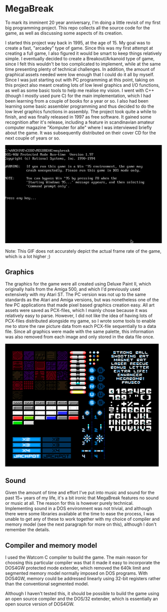 # MegaBreak

To mark its imminent 20 year anniversary, I'm doing a little revisit of my first big programming project. This repo collects all the source code for the game, as well as discussing some aspects of its creation.

I started this project way back in 1995, at the age of 15. My goal was to create a fast, "arcadey" type of game. Since this was my first attempt at creating a full game, I also figured it would be smart to keep things relatively simple. I eventually decided to create a Breakout/Arkanoid type of game, since I felt this wouldn't be too complicated to implement, while at the same time presenting plenty of technical challenges. In addition, the amount of graphical assets needed were low enough that I could do it all by myself. Since I was just starting out with PC programming at this point, taking on this project also meant creating lots of low level graphics and I/O functions, as well as some basic tools to help me realise my vision. I went with C++ (though I mostly used pure C) for the main implementation, which I had been learning from a couple of books for a year or so. I also had been learning some basic assembler programming and thus decided to do the low level graphics functions in assembly. The project took quite a while to finish, and was finally released in 1997 as free software. It gained some recognition after it's release, including a feature in scandinavian amateur computer magazine "Komputer for alle" where I was interviewed briefly about the game. It was subsequently distributed on their cover CD for the next couple of years or so.

![MegaBreak gameplay](https://github.com/carrierdown/megabreak/raw/master/megabreak-first-two-levels.gif "Megabreak gameplay: first two levels")

Note: This GIF does not accurately depict the actual frame rate of the game, which is a lot higher ;)

## Graphics

The graphics for the game were all created using Deluxe Paint II, which originally hails from the Amiga 500, and which I'd previously used extensively with my Atari ST. The PC version was not up to the same standards as the Atari and Amiga versions, but was nonetheless one of the few PC applications that made pixel based graphics creation easy. All art assets were saved as PCX-files, which I mainly chose because it was relatively easy to parse. However, I did not like the idea of having lots of PCX-files distributed alongside my game, so I wrote some tools to enable me to store the raw picture data from each PCX-file sequentially to a data file. Since all graphics were made with the same palette, this information was also removed from each image and only stored in the data file once.

![MegaBreak sprite sheets](https://github.com/carrierdown/megabreak/raw/master/megabreak-asset-sheet-x2.png "Megabreak sprite sheets")

## Sound

Given the amount of time and effort I've put into music and sound for the past 15+ years of my life, it's a bit ironic that MegaBreak features no sound or music at all. The reason for this is however purely technical. Implementing sound in a DOS environment was not trivial, and although there were some libraries available at the time to ease the process, I was unable to get any of these to work together with my choice of compiler and memory model (see the next paragraph for more on this), although I don't remember the details.

## Compiler and memory model

I used the Watcom C compiler to build the game. The main reason for choosing this particular compiler was that it made it easy to incorporate the DOS4GW protected mode extender, which removed the 640k limit and segmented memory model normally imposed on DOS programs. With DOS4GW, memory could be addressed linearly using 32-bit registers rather than the conventional segmented model.

Although I haven't tested this, it should be possible to build the game using an open source compiler and the DOS/32 extender, which is essentially an open source version of DOS4GW.
